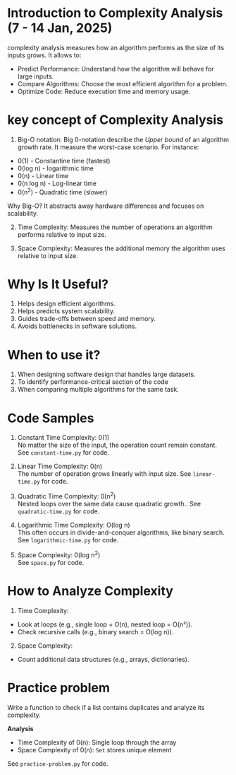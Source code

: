 # Introduction to Complexity Analysis (7 - 14 Jan, 2025)

complexity analysis measures how an algorithm performs as the size of its inputs grows. It allows to:

- Predict Performance: Understand how the algorithm will behave for large inputs.
- Compare Algorithms: Choose the most efficient algorithm for a problem.
- Optimize Code: Reduce execution time and memory usage.

# key concept of Complexity Analysis

1. Big-O notation:
   Big 0-notation describe the _Upper bound_ of an algorithm growth rate. It measure the worst-case scenario.
   For instance:

- 0(1) - Constantine time (fastest)
- 0(log n) - logarithmic time
- 0(n) - Linear time
- 0(n log n) - Log-linear time
- 0(n<sup>2</sup>) - Quadratic time (slower)

Why Big-O? It abstracts away hardware differences and focuses on scalability.

2. Time Complexity:
   Measures the number of operations an algorithm performs relative to input size.

3. Space Complexity:
   Measures the additional memory the algorithm uses relative to input size.

# Why Is It Useful?

1. Helps design efficient algorithms.
2. Helps predicts system scalability.
3. Guides trade-offs between speed and memory.
4. Avoids bottlenecks in software solutions.

# When to use it?

1. When designing software design that handles large datasets.
2. To identify performance-critical section of the code
3. When comparing multiple algorithms for the same task.

# Code Samples

1. Constant Time Complexity: 0(1) <br />
   No matter the size of the input, the operation count remain constant. See `constant-time.py` for code.

2. Linear Time Complexity: 0(n) <br />
   The number of operation grows linearly with input size. See `linear-time.py` for code.

3. Quadratic Time Complexity: 0(n<sup>2</sup>) <br />
   Nested loops over the same data cause quadratic growth.. See `quadratic-time.py` for code.

4. Logarithmic Time Complexity: O(log n) <br />
   This often occurs in divide-and-conquer algorithms, like binary search. See `logarithmic-time.py` for code.

5. Space Complexity: 0(log n<sup>2</sup>) <br />
   See `space.py` for code.

# How to Analyze Complexity

1. Time Complexity:
- Look at loops (e.g., single loop = O(n), nested loop = O(n²)).
- Check recursive calls (e.g., binary search = O(log n)).

2. Space Complexity: 
- Count additional data structures (e.g., arrays, dictionaries).

# Practice problem

Write a function to check if a list contains duplicates and analyze its complexity. <br />

<b>Analysis</b>
- Time Complexity of 0(n): Single loop through the array
- Space Complexity of 0(n): `Set` stores unique element

See `practice-problem.py` for code.
